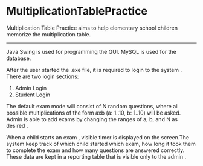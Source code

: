 # MultiplicationTablePractice
Multiplication Table Practice aims to help elementary school children memorize the multiplication table.
<hr>
Java Swing is used for programming the GUI.
MySQL is used for the database.

After the user started the .exe file, it is required to login to the system . There are two login sections: 
1) Admin Login  
2) Student Login

The default exam mode will consist of N random questions, where all possible multiplications of the form axb (a: 1..10, b: 1..10) will be asked. Admin is able to add exams by changing the ranges of a, b, and N as desired .

When a child starts an exam , visible timer is displayed on the screen.The system keep track of which child started which exam, how long it took them to complete the exam and how many questions are answered correctly. These data are kept in a reporting table that is visible only to the admin .
